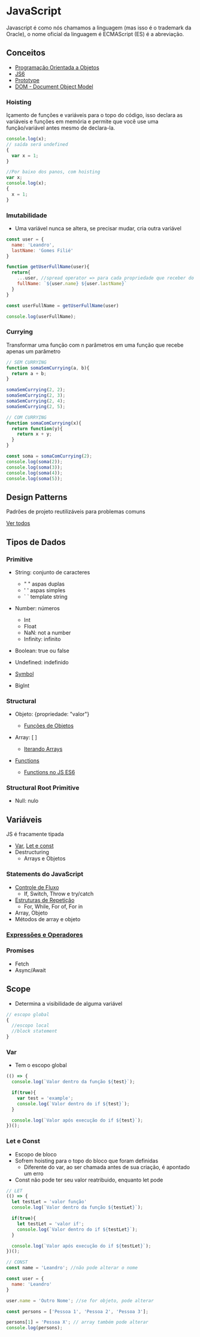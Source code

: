 # JavaScript
Javascript é como nós chamamos a linguagem (mas isso é o trademark da Oracle), o nome oficial da linguagem é ECMAScript (ES) é a abreviação.

## Conceitos
- [Programação Orientada a Objetos](./Conceitos/poo.md)
- [JS6](ES6/README.md)
- [Prototype](prototype.md)
- [DOM - Document Object Model](dom.md)

### Hoisting
Içamento de funções e variáveis para o topo do código, isso declara as variáveis e funções em memória e permite que você use uma função/variável antes mesmo de declara-la.

```js
console.log(x);
// saída será undefined
{
  var x = 1;
}

//Por baixo dos panos, com hoisting
var x;
console.log(x);
{
  x = 1;
}
```

### Imutabilidade
- Uma variável nunca se altera, se precisar mudar, cria outra variável

```js
const user = {
  name: 'Leandro',
  lastName: 'Gomes Filié'
}

function getUserFullName(user){
  return{
    ...user, //spread operator => para cada propriedade que receber do 'user', vai colocar no novo objeto
    fullName: `${user.name} ${user.lastName}`
  }
}

const userFullName = getUserFullName(user)

console.log(userFullName);
```

### Currying
Transformar uma função com n parâmetros em uma função que recebe apenas um parâmetro

```js
// SEM CURRYING
function somaSemCurrying(a, b){
  return a + b;
}

somaSemCurrying(2, 2);
somaSemCurrying(2, 3);
somaSemCurrying(2, 4);
somaSemCurrying(2, 5);

// COM CURRYING 
function somaComCurrying(x){
  return function(y){
    return x + y;
  }
}

const soma = somaComCurrying(2);
console.log(soma(2));
console.log(soma(3));
console.log(soma(4));
console.log(soma(5));
```

## Design Patterns
Padrões de projeto reutilizáveis para problemas comuns

[Ver todos](design_patterns.md)

## Tipos de Dados

### Primitive
- String: conjunto de caracteres
  - " " aspas duplas
  - ' ' aspas simples
  - \` \` template string

- Number: números
  - Int
  - Float
  - NaN: not a number
  - Infinity: infinito

- Boolean: true ou false

- Undefined: indefinido

- [Symbol](symbol.md)

- BigInt

### Structural
- Objeto: {propriedade: "valor"}
  - [Funções de Objetos](objects.md)

- Array: [ ]
  - [Iterando Arrays](ES6/09-hof.md)

- [Functions](functions.md)
  - [Functions no JS ES6](ES6/01-functions.md)

### Structural Root Primitive
- Null: nulo

## Variáveis
JS é fracamente tipada
- [Var](#var), [Let e const](#Let-e-Const)
- Destructuring
  - Arrays e Objetos

### Statements do JavaScript
  - [Controle de Fluxo](control_flow.md)
    - If, Switch, Throw e try/catch
  - [Estruturas de Repetição](repeticao.md)
    - For, While, For of, For in
  - Array, Objeto
  - Métodos de array e objeto

### [Expressões e Operadores](expressions_operators.md)



### Promises
  - Fetch
  - Async/Await

## Scope
- Determina a visibilidade de alguma variável
```js
// escopo global
{
  //escopo local
  //block statement
}
```

### Var
- Tem o escopo global

```js
(() => {
  console.log(`Valor dentro da função ${test}`);

  if(true){
    var test = 'example';
    console.log(`Valor dentro do if ${test}`);
  }

  console.log(`Valor após execução do if ${test}`);
})();
```

### Let e Const
- Escopo de bloco
- Sofrem hoisting para o topo do bloco que foram definidas
  - Diferente do var, ao ser chamada antes de sua criação, é apontado um erro
- Const não pode ter seu valor reatribuido, enquanto let pode

```js
// LET
(() => {
  let testLet = 'valor função'
  console.log(`Valor dentro da função ${testLet}`);

  if(true){
    let testLet = 'valor if';
    console.log(`Valor dentro do if ${testLet}`);
  }

  console.log(`Valor após execução do if ${testLet}`);
})();

// CONST
const name = 'Leandro'; //não pode alterar o nome

const user = {
  name: 'Leandro'
}

user.name = 'Outro Nome'; //se for objeto, pode alterar

const persons = ['Pessoa 1', 'Pessoa 2', 'Pessoa 3'];

persons[1] = 'Pessoa X'; // array também pode alterar
console.log(persons);
```